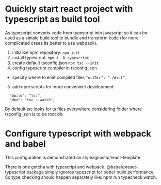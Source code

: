 # Quickly start react project with typescript as build tool
As typescript converts code from typescript into javascript so it can be
used as a simple build tool to bundle and transform code (for more
complicated cases its better to use webpack).

1. initialize npm repository: `npm init`
2. install typescript: `npm i -D typescript`
3. create default tsconfig.json `npx tsc --init`
4. config typescript compiler in tsconfig.json
  - specify where to emit compiled files
    `"outDir": "./dist",`
5. add npm scripts for more convenient development:
```
  "build": "tsc",
  "dev": "tsc --watch",
```
By default tsc looks for ts files everywhere considering folder where
tsconfig.json is to be root dir.

# Configure typescript with webpack and babel
This configuration is demonstrated on styleagnostic/react-template

There is one gotcha with typescript and webpack. @babel/preset-typescript
package simply ignores typescript for better build performance. So type
checking should happen separately like: npm run typecheck:watch.
